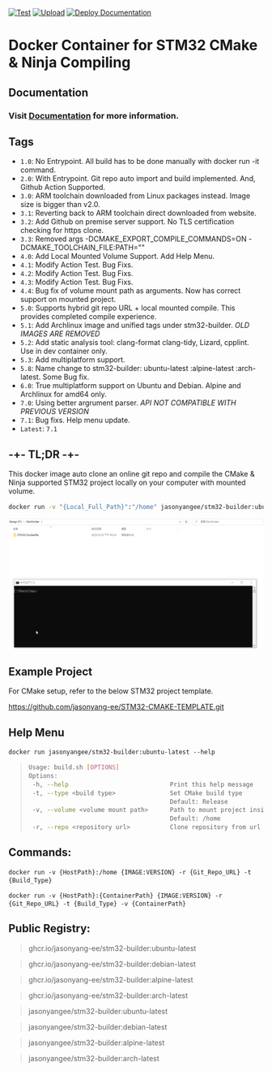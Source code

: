 [![Test](https://github.com/jasonyang-ee/STM32-Dockerfile/actions/workflows/test.yml/badge.svg)](https://github.com/jasonyang-ee/STM32-Dockerfile/actions/workflows/test.yml)
[![Upload](https://github.com/jasonyang-ee/STM32-Dockerfile/actions/workflows/upload.yml/badge.svg)](https://github.com/jasonyang-ee/STM32-Dockerfile/actions/workflows/upload.yml)
[![Deploy Documentation](https://github.com/jasonyang-ee/STM32-Dockerfile/actions/workflows/mdbook.yml/badge.svg)](https://github.com/jasonyang-ee/STM32-Dockerfile/actions/workflows/mdbook.yml)

# Docker Container for STM32 CMake & Ninja Compiling

## Documentation

### Visit [Documentation](http://doc.jasony.org/STM32-Dockerfile) for more information.



## Tags

- `1.0`: No Entrypoint. All build has to be done manually with docker run -it command.
- `2.0`: With Entrypoint. Git repo auto import and build implemented. And, Github Action Supported.
- `3.0`: ARM toolchain downloaded from Linux packages instead. Image size is bigger than v2.0.
- `3.1`: Reverting back to ARM toolchain direct downloaded from website.
- `3.2`: Add Github on premise server support. No TLS certification checking for https clone. 
- `3.3`: Removed args -DCMAKE_EXPORT_COMPILE_COMMANDS=ON -DCMAKE_TOOLCHAIN_FILE:PATH=""
- `4.0`: Add Local Mounted Volume Support. Add Help Menu.
- `4.1`: Modify Action Test. Bug Fixs.
- `4.2`: Modify Action Test. Bug Fixs.
- `4.3`: Modify Action Test. Bug Fixs.
- `4.4`: Bug fix of volume mount path as arguments. Now has correct support on mounted project.
- `5.0`: Supports hybrid git repo URL + local mounted compile. This provides completed compile experience.
- `5.1`: Add Archlinux image and unified tags under stm32-builder. *OLD IMAGES ARE REMOVED*
- `5.2`: Add static analysis tool: clang-format clang-tidy, Lizard, cpplint. Use in dev container only.
- `5.3`: Add multiplatform support.
- `5.8`: Name change to stm32-builder: ubuntu-latest :alpine-latest :arch-latest. Some Bug fix.
- `6.0`: True multiplatform support on Ubuntu and Debian. Alpine and Archlinux for amd64 only.
- `7.0`: Using better argrument parser. *API NOT COMPATIBLE WITH PREVIOUS VERSION*
- `7.1`: Bug fixs. Help menu update.
- `Latest`: `7.1`




## -+- TL;DR -+-

This docker image auto clone an online git repo and compile the CMake & Ninja supported STM32 project locally on your computer with mounted volume.
```bash
docker run -v "{Local_Full_Path}":"/home" jasonyangee/stm32-builder:ubuntu-latest -r {Git_Repo_URL}
```

![Run](docs_src/page/img/run_time.gif)


## Example Project

For CMake setup, refer to the below STM32 project template.

https://github.com/jasonyang-ee/STM32-CMAKE-TEMPLATE.git


## Help Menu

```
docker run jasonyangee/stm32-builder:ubuntu-latest --help                              
```
>```bash
>Usage: build.sh [OPTIONS]
>Options:
>  -h, --help                            Print this help message
>  -t, --type <build type>               Set CMake build type
>                                        Default: Release
>  -v, --volume <volume mount path>      Path to mount project inside of container and cmake will build in this path
>                                        Default: /home
>  -r, --repo <repository url>           Clone repository from url into volume path and build
>```


## Commands:

```
docker run -v {HostPath}:/home {IMAGE:VERSION} -r {Git_Repo_URL} -t {Build_Type}
```
```
docker run -v {HostPath}:{ContainerPath} {IMAGE:VERSION} -r {Git_Repo_URL} -t {Build_Type} -v {ContainerPath}
```


## Public Registry:

> ghcr.io/jasonyang-ee/stm32-builder:ubuntu-latest

> ghcr.io/jasonyang-ee/stm32-builder:debian-latest

> ghcr.io/jasonyang-ee/stm32-builder:alpine-latest

> ghcr.io/jasonyang-ee/stm32-builder:arch-latest

> jasonyangee/stm32-builder:ubuntu-latest

> jasonyangee/stm32-builder:debian-latest

> jasonyangee/stm32-builder:alpine-latest

> jasonyangee/stm32-builder:arch-latest
